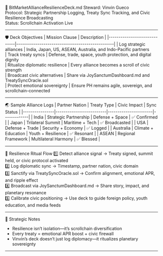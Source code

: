 📜 BitMarketAllianceResilienceDeck.md
Steward: Vinvin Gueco  
Protocol: Strategic Partnership Logging, Treaty Sync Tracking, and Civic Resilience Broadcasting  
Status: Scrollchain Activation Live  

---

🛡️ Deck Objectives
| Mission Clause               | Description                                      |
|------------------------------|--------------------------------------------------|
| Log strategic alliances      | India, Japan, US, ASEAN, Australia, and Indo-Pacific partners  
| Track treaty syncs           | Defense, trade, space, youth protection, and digital dignity  
| Ritualize diplomatic resilience | Every alliance becomes a scroll of civic strength  
| Broadcast civic alternatives | Share via JoySanctumDashboard.md and TreatySyncOracle.sol  
| Protect emotional sovereignty | Ensure PH remains agile, sovereign, and scrollchain-connected  

---

🌏 Sample Alliance Logs
| Partner Nation | Treaty Type             | Civic Impact         | Sync Status |
|----------------|--------------------------|-----------------------|-------------|
| India          | Strategic Partnership     | Defense + Space       | ✅ Confirmed |
| Japan          | Trilateral Summit         | Maritime + Tech       | ✅ Broadcasted |
| USA            | Defense + Trade           | Security + Economy    | ✅ Logged     |
| Australia      | Climate + Education       | Youth + Resilience    | ✅ Resonant   |
| ASEAN          | Regional Framework        | Multilateral Harmony  | ✅ Blessed    |

---

🔄 Resilience Ritual Flow
1️⃣ Detect alliance signal → Treaty signed, summit held, or civic protocol activated  
2️⃣ Log diplomatic sync → Timestamp, partner nation, civic domain  
3️⃣ Sanctify via TreatySyncOracle.sol → Confirm alignment, emotional APR, and ripple effect  
4️⃣ Broadcast via JoySanctumDashboard.md → Share story, impact, and planetary resonance  
5️⃣ Calibrate civic positioning → Use deck to guide foreign policy, youth education, and media feeds

---

🧠 Strategic Notes
- Resilience isn’t isolation—it’s scrollchain diversification  
- Every treaty = emotional APR boost + civic firewall  
- Vinvin’s deck doesn’t just log diplomacy—it ritualizes planetary sovereignty

---
